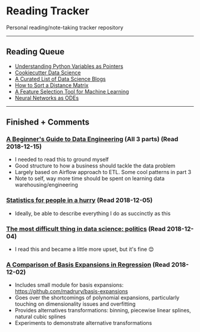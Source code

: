 # Reading Tracker
Personal reading/note-taking tracker repository

___

## Reading Queue

- [Understanding Python Variables as Pointers](http://scottlobdell.me/2013/08/understanding-python-variables-as-pointers/)
- [Cookiecutter Data Science](http://drivendata.github.io/cookiecutter-data-science/)
- [A Curated List of Data Science Blogs](https://github.com/rushter/data-science-blogs)
- [How to Sort a Distance Matrix](https://gmarti.gitlab.io/ml/2017/09/07/how-to-sort-distance-matrix.html)
- [A Feature Selection Tool for Machine Learning](https://towardsdatascience.com/a-feature-selection-tool-for-machine-learning-in-python-b64dd23710f0)
- [Neural Networks as ODEs](https://rkevingibson.github.io/blog/neural-networks-as-ordinary-differential-equations/)

___

## Finished + Comments

### [A Beginner's Guide to Data Engineering](https://medium.com/@rchang/a-beginners-guide-to-data-engineering-part-i-4227c5c457d7) (All 3 parts) (Read 2018-12-15)

- I needed to read this to ground myself
- Good structure to how a business should tackle the data problem
- Largely based on Airflow approach to ETL. Some cool patterns in part 3
- Note to self, way more time should be spent on learning data warehousing/engineering

### [Statistics for people in a hurry](https://towardsdatascience.com/statistics-for-people-in-a-hurry-a9613c0ed0b) (Read 2018-12-05)

- Ideally, be able to describe everything I do as succinctly as this

### [The most difficult thing in data science: politics](https://www.rdisorder.eu/2017/09/13/most-difficult-thing-data-science-politics/) (Read 2018-12-04)

- I read this and became a little more upset, but it's fine 😊

### [A Comparison of Basis Expansions in Regression](http://madrury.github.io/jekyll/update/statistics/2017/08/04/basis-expansions.html) (Read 2018-12-02)

- Includes small module for basis expansions: https://github.com/madrury/basis-expansions
- Goes over the shortcomings of polynomial expansions, particularly touching on dimensionality issues and overfitting
- Provides alternatives transformations: binning, piecewise linear splines, natural cubic splines
- Experiments to demonstrate alternative transformations